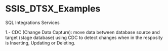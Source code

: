 # SSIS_DTSX_Examples
SQL Integrations Services

1.- CDC (Change Data Capture): move data between database source and target (stage database) using CDC to detect changes when in the resposity is Inserting, Updating or Deleting.
